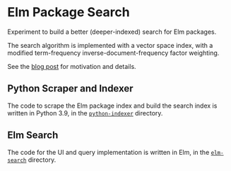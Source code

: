 # Elm Package Search

Experiment to build a better (deeper-indexed) search for Elm packages.

The search algorithm is implemented with a vector space index, with a modified term-frequency inverse-document-frequency factor weighting.

See the [blog post](LINK) for motivation and details.

## Python Scraper and Indexer

The code to scrape the Elm package index and build the search index is written in Python 3.9, in the [`python-indexer`](https://github.com/tkuriyama/elm-package-search/tree/master/python-indexer) directory.

## Elm Search

The code for the UI and query implementation is written in Elm, in the [`elm-search`](LINK) directory.
